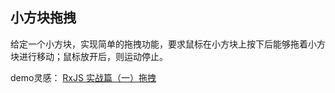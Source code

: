 ## 小方块拖拽

给定一个小方块，实现简单的拖拽功能，要求鼠标在小方块上按下后能够拖着小方块进行移动；鼠标放开后，则运动停止。

demo灵感：
[RxJS 实战篇（一）拖拽](https://jerryzou.com/posts/rxjs-practice-01/)